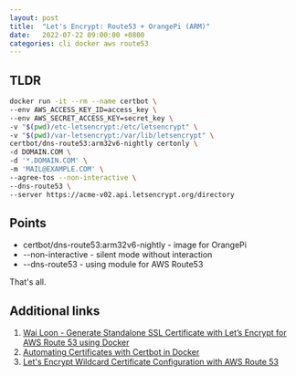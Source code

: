 ```yaml
---
layout: post
title:  "Let's Encrypt: Route53 + OrangePi (ARM)"
date:   2022-07-22 09:00:00 +0800
categories: cli docker aws route53
---
```


## TLDR

  ```sh
  docker run -it --rm --name certbot \
  --env AWS_ACCESS_KEY_ID=access_key \
  --env AWS_SECRET_ACCESS_KEY=secret_key \
  -v "$(pwd)/etc-letsencrypt:/etc/letsencrypt" \
  -v "$(pwd)/var-letsencrypt:/var/lib/letsencrypt" \
  certbot/dns-route53:arm32v6-nightly certonly \
  -d DOMAIN.COM \
  -d '*.DOMAIN.COM' \
  -m 'MAIL@EXAMPLE.COM' \
  --agree-tos --non-interactive \
  --dns-route53 \
  --server https://acme-v02.api.letsencrypt.org/directory
  ```

## Points

* certbot/dns-route53:arm32v6-nightly - image for OrangePi
* --non-interactive - silent mode without interaction
* --dns-route53 - using module for AWS Route53

That's all.

## Additional links

1. [Wai Loon - Generate Standalone SSL Certificate with Let’s Encrypt for AWS Route 53 using Docker](https://medium.com/w-logs/generate-standalone-ssl-certificate-with-lets-encrypt-for-aws-route-53-25a30ca3062)
2. [Automating Certificates with Certbot in Docker](https://coderevolve.com/certbot-in-docker)
3. [Let's Encrypt Wildcard Certificate Configuration with AWS Route 53](https://medium.com/prog-code/lets-encrypt-wildcard-certificate-configuration-with-aws-route-53-9c15adb936a7
)
